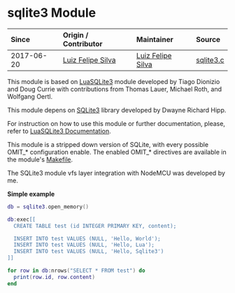 # sqlite3 Module
| Since  | Origin / Contributor  | Maintainer  | Source  |
| :----- | :-------------------- | :---------- | :------ |
| 2017-06-20 | [Luiz Felipe Silva](https://github.com/luizfeliperj) | [Luiz Felipe Silva](https://github.com/luizfeliperj) | [sqlite3.c](../../../app/modules/sqlite3.c)|

This module is based on [LuaSQLite3](http://lua.sqlite.org/index.cgi/index) module developed by Tiago Dionizio and Doug Currie with contributions from Thomas Lauer, Michael Roth, and Wolfgang Oertl.

This module depens on [SQLite3](http://www.sqlite.org/) library developed by Dwayne Richard Hipp.

For instruction on how to use this module or further documentation, please, refer to [LuaSQLite3 Documentation](http://lua.sqlite.org/index.cgi/doc/tip/doc/lsqlite3.wiki).

This module is a stripped down version of SQLite, with every possible OMIT_\* configuration enable. The enabled OMIT_\* directives are available in the module's [Makefile](../../../app/sqlite3/Makefile).

The SQLite3 module vfs layer integration with NodeMCU was developed by me.

**Simple example**

```lua
db = sqlite3.open_memory()

db:exec[[
  CREATE TABLE test (id INTEGER PRIMARY KEY, content);

  INSERT INTO test VALUES (NULL, 'Hello, World');
  INSERT INTO test VALUES (NULL, 'Hello, Lua');
  INSERT INTO test VALUES (NULL, 'Hello, Sqlite3')
]]

for row in db:nrows("SELECT * FROM test") do
  print(row.id, row.content)
end
```